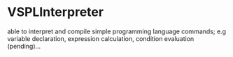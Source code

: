 # VSPLInterpreter
able to interpret and compile simple programming language commands; e.g variable declaration, expression calculation, condition evaluation (pending)...
